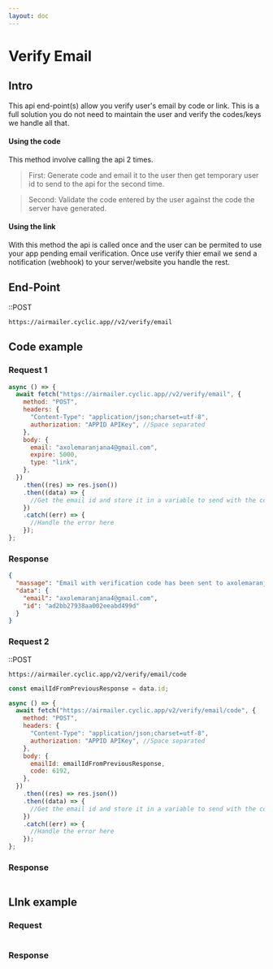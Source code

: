 ```yaml
---
layout: doc
---
```


# Verify Email

## Intro

This api end-point(s) allow you verify user's email by <a>code</a> or <a>link</a>. This is a full solution you do not need to maintain the user and verify the codes/keys we handle all that.

#### Using the code

This method involve calling the api 2 times.

> First: Generate code and email it to the user then get temporary user id to send to the api for the second time.

> Second: Validate the code entered by the user against the code the server have generated.

#### Using the link

With this method the api is called once and the user can be permited to use your app pending email verification. Once use verify thier email we send a notification (webhook) to your server/website you handle the rest.

## End-Point

::POST

```link
https://airmailer.cyclic.app//v2/verify/email
```

## Code example

### Request 1

```js
async () => {
  await fetch("https://airmailer.cyclic.app//v2/verify/email", {
    method: "POST",
    headers: {
      "Content-Type": "application/json;charset=utf-8",
      authorization: "APPID APIKey", //Space separated
    },
    body: {
      email: "axolemaranjana4@gmail.com",
      expire: 5000,
      type: "link",
    },
  })
    .then((res) => res.json())
    .then((data) => {
      //Get the email id and store it in a variable to send with the code from user input
    })
    .catch((err) => {
      //Handle the error here
    });
};
```

### Response

```json
{
  "massage": "Email with verification code has been sent to axolemaranjana4@gmail.com",
  "data": {
    "email": "axolemaranjana4@gmail.com",
    "id": "ad2bb27938aa002eeabd499d"
  }
}
```

### Request 2

::POST

```link
https://airmailer.cyclic.app/v2/verify/email/code
```

```js
const emailIdFromPreviousResponse = data.id;

async () => {
  await fetch("https://airmailer.cyclic.app/v2/verify/email/code", {
    method: "POST",
    headers: {
      "Content-Type": "application/json;charset=utf-8",
      authorization: "APPID APIKey", //Space separated
    },
    body: {
      emailId: emailIdFromPreviousResponse,
      code: 6192,
    },
  })
    .then((res) => res.json())
    .then((data) => {
      //Get the email id and store it in a variable to send with the code from user input
    })
    .catch((err) => {
      //Handle the error here
    });
};
```

### Response

```json

```

## LInk example

### Request

```js

```

### Response

```json

```
